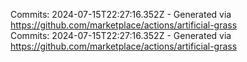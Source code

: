 Commits: 2024-07-15T22:27:16.352Z - Generated via https://github.com/marketplace/actions/artificial-grass
<br>
Commits: 2024-07-15T22:27:16.352Z - Generated via https://github.com/marketplace/actions/artificial-grass
<br>
